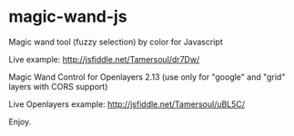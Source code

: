 magic-wand-js
=============

Magic wand tool (fuzzy selection) by color for Javascript

Live example: http://jsfiddle.net/Tamersoul/dr7Dw/

Magic Wand Control for Openlayers 2.13 (use only for "google" and "grid" layers with CORS support)

Live Openlayers example: http://jsfiddle.net/Tamersoul/uBL5C/

Enjoy.
